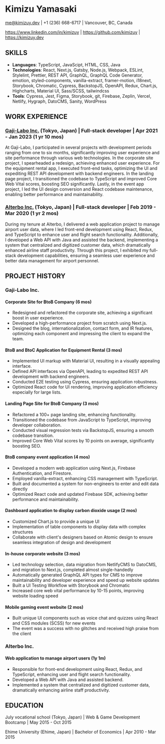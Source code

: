 # Kimizu Yamasaki

me@kimizuy.dev | +1 (236) 668-6717 | Vancouver, BC, Canada

https://www.linkedin.com/in/kimizuy | https://github.com/kimizuy | https://kimizuy.dev

## SKILLS

- **Languages**: TypeScript, JavaScipt, HTML, CSS, Java
- **Technologies**: React, Next.js, Gatsby, Node.js, Webpack, ESLint, Stylelint, Prettier, REST API, GraphQL, GraphQL Code Generator, emotion, styled-components, vanilla-extract, framer-motion, i18next, Storybook, Chromatic, Cypress, BackstopJS, OpenAPI, Redux, Chart.js, Highcharts, Material UI, Sass/SCSS, tailwindcss
- **Tools**: Cypress, Jest, Figma, Storybook, git, Firebase, Zeplin, Vercel, Netlify, Hygraph, DatoCMS, Sanity, WordPress

## WORK EXPERIENCE

### [Gaji-Labo Inc.](https://www.gaji.jp) (Tokyo, Japan) | Full-stack developer | Apr 2021 - Jan 2023 (1 yr 10 mos)

At Gaji-Labo, I participated in several projects with development periods ranging from one to six months, significantly improving user experience and site performance through various web technologies. In the corporate site project, I spearheaded a redesign, achieving enhanced user experience. For the equipment rental app, I executed front-end tasks, optimizing the UI and expediting REST API development with backend engineers. In the landing page project, I transitioned the codebase to TypeScript and improved Core Web Vital scores, boosting SEO significantly. Lastly, in the event app project, I led the UI design conversion and React codebase maintenance, enabling better performance and maintainability.

### [Alterbo Inc.](https://alterbo.jp) (Tokyo, Japan) | Full-stack developer | Feb 2019 - Mar 2020 (1 yr 2 mos)

During my tenure at Alterbo, I delivered a web application project to manage airport user data, where I led front-end development using React, Redux, and TypeScript to enhance user and flight search functionality. Additionally, I developed a Web API with Java and assisted the backend, implementing a system that centralized and digitized customer data, which dramatically enhanced airline staff productivity. Through this project, I exhibited my full-stack development capabilities, ensuring a seamless user experience and better data management for airport personnel.

## PROJECT HISTORY

### Gaji-Labo Inc.

#### Corporate Site for BtoB Company (6 mos)

- Redesigned and refactored the corporate site, achieving a significant boost in user experience.
- Developed a high-performance project from scratch using Next.js.
- Designed the blog, internationalization, contact form, and IR features, optimizing each component and impressing the client to expand the team.

#### BtoB and BtoC Application for Equipment Rental (3 mos)

- Implemented UI markup with Material UI, resulting in a visually appealing interface.
- Defined API interfaces via OpenAPI, leading to expedited REST API development with backend engineers.
- Conducted E2E testing using Cypress, ensuring application robustness.
- Optimized React code for UI rendering, improving application efficiency especially for large lists.

#### Landing Page Site for BtoB Company (3 mos)

- Refactored a 100+ page landing site, enhancing functionality.
- Transitioned the codebase from JavaScript to TypeScript, improving developer collaboration.
- Conducted visual regression tests via BackstopJS, ensuring a smooth codebase transition.
- Improved Core Web Vital scores by 10 points on average, significantly boosting SEO.

#### BtoB company event application (4 mos)

- Developed a modern web application using Next.js, Firebase Authentication, and Firestore.
- Employed vanilla-extract, enhancing CSS management with TypeScript.
- Built and documented a system for non-engineers to enter and edit data directly
- Optimized React code and updated Firebase SDK, achieving better performance and maintainability.

#### Dashboard application to display carbon dioxide usage (2 mos)

- Customized Chart.js to provide a unique UI
- Implementation of table components to display data with complex structures
- Collaborate with client's designers based on Atomic design to ensure seamless integration of design and development

#### In-house corporate website (3 mos)

- Led technology selection, data migration from NetlifyCMS to DatoCMS, and migration to Next.js, completed almost single-handedly
- Automatically generated GraphQL API types for CMS to improve maintainability and developer experience and speed up website updates
- Built a UI Testing Workflow with Storybook and Chromatic
- Increased core web vital performance by 10-15 points, improving website loading speed

#### Mobile gaming event website (2 mos)

- Built unique UI components such as voice chat and quizzes using React and CSS modules (SCSS) for new events
- The event was a success with no glitches and received high praise from the client

### Alterbo Inc.

#### Web application to manage airport users (1y 1m)

- Responsible for front-end development using React, Redux, and TypeScript, enhancing user and flight search functionality.
- Developed a Web API with Java and assisted backend.
- Implemented a system that centralized and digitized customer data, dramatically enhancing airline staff productivity.

## EDUCATION

July vocational school (Tokyo, Japan) | Web & Game Development Bootcamp | May 2015 - Oct 2015

Ehime University (Ehime, Japan) | Bachelor of Economics | Apr 2010 - Mar 2015
